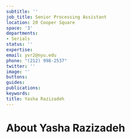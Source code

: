 ```yaml
---
subtitle: ''
job_title: Senior Processing Assistant
location: 20 Cooper Square
space: '3'
departments:
- Serials
status: ''
expertise: 
email: yvr2@nyu.edu
phone: "(212) 998-2537"
twitter: ''
image: ''
buttons: 
guides: 
publications: 
keywords: 
title: Yasha Razizadeh
---
```


# About Yasha Razizadeh